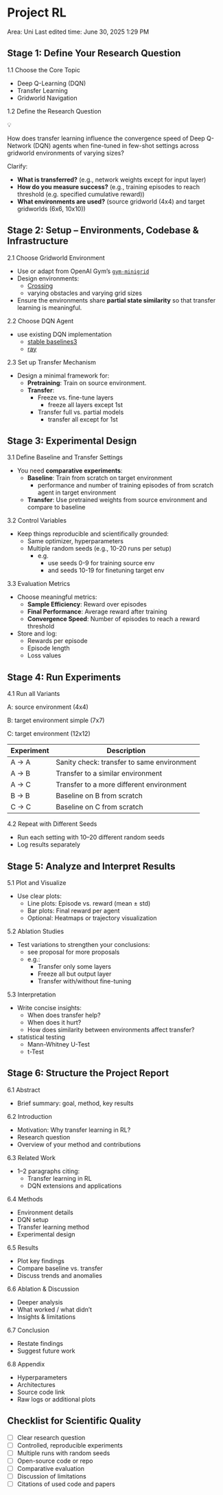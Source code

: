 # Project RL

Area: Uni
Last edited time: June 30, 2025 1:29 PM

## Stage 1: Define Your Research Question

1.1 Choose the Core Topic

- Deep Q-Learning (DQN)
- Transfer Learning
- Gridworld Navigation

1.2 Define the Research Question

<aside>
💡

How does transfer learning influence the convergence speed of Deep Q-Network (DQN) agents when fine-tuned in few-shot settings across gridworld environments of varying sizes?

</aside>

Clarify:

- **What is transferred?** (e.g., network weights except for input layer)
- **How do you measure success?** (e.g., training episodes to reach threshold (e.g. specified cumulative reward))
- **What environments are used?** (source gridworld (4x4) and target gridworlds (6x6, 10x10))

## Stage 2: Setup – Environments, Codebase & Infrastructure

2.1 Choose Gridworld Environment

- Use or adapt from OpenAI Gym’s [`gym-minigrid`](https://minigrid.farama.org/index.html#)
- Design environments:
    - [Crossing](https://minigrid.farama.org/environments/minigrid/CrossingEnv)
    - varying obstacles and varying grid sizes
- Ensure the environments share **partial state similarity** so that transfer learning is meaningful.

2.2 Choose DQN Agent

- use existing DQN implementation
    - [stable baselines3](https://github.com/DLR-RM/stable-baselines3)
    - [ray](https://github.com/ray-project/ray)

2.3 Set up Transfer Mechanism

- Design a minimal framework for:
    - **Pretraining**: Train on source environment.
    - **Transfer**:
        - Freeze vs. fine-tune layers
            - freeze all layers except 1st
        - Transfer full vs. partial models
            - transfer all except for 1st

## Stage 3: Experimental Design

3.1 Define Baseline and Transfer Settings

- You need **comparative experiments**:
    - **Baseline**: Train from scratch on target environment
        - performance and number of training episodes of from scratch agent in target environment
    - **Transfer**: Use pretrained weights from source environment and compare to baseline

3.2 Control Variables

- Keep things reproducible and scientifically grounded:
    - Same optimizer, hyperparameters
    - Multiple random seeds (e.g., 10-20 runs per setup)
        - e.g.
            - use seeds 0-9 for training source env
            - and seeds 10-19 for finetuning target env

3.3 Evaluation Metrics

- Choose meaningful metrics:
    - **Sample Efficiency**: Reward over episodes
    - **Final Performance**: Average reward after training
    - **Convergence Speed**: Number of episodes to reach a reward threshold
- Store and log:
    - Rewards per episode
    - Episode length
    - Loss values

## Stage 4: Run Experiments

4.1 Run all Variants

A: source environment (4x4)

B: target environment simple (7x7)

C: target environment (12x12)

| Experiment | Description |
| --- | --- |
| A → A | Sanity check: transfer to same environment |
| A → B | Transfer to a similar environment |
| A → C | Transfer to a more different environment |
| B → B | Baseline on B from scratch |
| C → C | Baseline on C from scratch |

4.2 Repeat with Different Seeds

- Run each setting with 10–20 different random seeds
- Log results separately

## Stage 5: Analyze and Interpret Results

5.1 Plot and Visualize

- Use clear plots:
    - Line plots: Episode vs. reward (mean ± std)
    - Bar plots: Final reward per agent
    - Optional: Heatmaps or trajectory visualization

5.2 Ablation Studies

- Test variations to strengthen your conclusions:
    - see proposal for more proposals
    - e.g.:
        - Transfer only some layers
        - Freeze all but output layer
        - Transfer with/without fine-tuning

5.3 Interpretation

- Write concise insights:
    - When does transfer help?
    - When does it hurt?
    - How does similarity between environments affect transfer?
- statistical testing
    - Mann-Whitney U-Test
    - t-Test

## Stage 6: Structure the Project Report

6.1 Abstract

- Brief summary: goal, method, key results

6.2 Introduction

- Motivation: Why transfer learning in RL?
- Research question
- Overview of your method and contributions

6.3 Related Work

- 1–2 paragraphs citing:
    - Transfer learning in RL
    - DQN extensions and applications

6.4 Methods

- Environment details
- DQN setup
- Transfer learning method
- Experimental design

6.5 Results

- Plot key findings
- Compare baseline vs. transfer
- Discuss trends and anomalies

6.6 Ablation & Discussion

- Deeper analysis
- What worked / what didn’t
- Insights & limitations

6.7 Conclusion

- Restate findings
- Suggest future work

6.8 Appendix

- Hyperparameters
- Architectures
- Source code link
- Raw logs or additional plots

## Checklist for Scientific Quality

- [ ]  Clear research question
- [ ]  Controlled, reproducible experiments
- [ ]  Multiple runs with random seeds
- [ ]  Open-source code or repo
- [ ]  Comparative evaluation
- [ ]  Discussion of limitations
- [ ]  Citations of used code and papers
